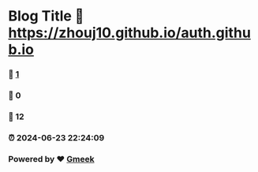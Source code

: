 # Blog Title :link: https://zhouj10.github.io/auth.github.io 
### :page_facing_up: [1](https://zhouj10.github.io/auth.github.io/tag.html) 
### :speech_balloon: 0 
### :hibiscus: 12 
### :alarm_clock: 2024-06-23 22:24:09 
### Powered by :heart: [Gmeek](https://github.com/Meekdai/Gmeek)

